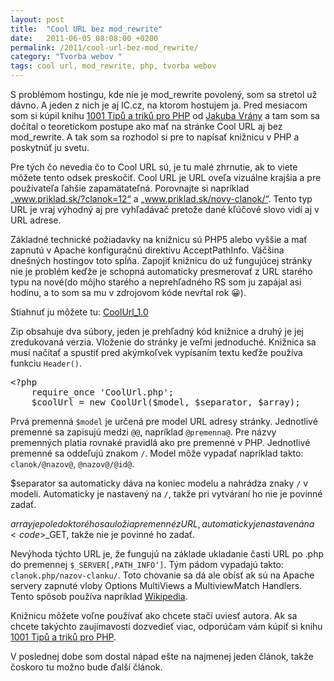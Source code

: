 ```yaml
---
layout: post
title:  "Cool URL bez mod_rewrite"
date:   2011-06-05 08:08:00 +0200
permalink: /2011/cool-url-bez-mod_rewrite/
category: "Tvorba webov "
tags: cool url, mod_rewrite, php, tvorba webov
---
```

S problémom hostingu, kde nie je mod_rewrite povolený, som sa stretol už dávno. A jeden z nich je aj IC.cz, na ktorom hostujem ja. Pred mesiacom som si kúpil knihu [1001 Tipů a triků pro PHP](http://knihy.cpress.cz/1001-tipu-a-triku-pro-php.html) od [Jakuba Vrány](http://www.vrana.cz/) a tam som sa dočítal o teoretickom postupe ako mať na stránke Cool URL aj bez mod_rewrite. A tak som sa rozhodol si pre to napísať knižnicu v PHP a poskytnúť ju svetu.

Pre tých čo nevedia čo to Cool URL sú, je tu malé zhrnutie, ak to viete môžete tento odsek preskočiť. Cool URL je URL oveľa vizuálne krajšia a pre používateľa ľahšie zapamätateľná. Porovnajte si napríklad „www.priklad.sk/?clanok=12“ a „www.priklad.sk/novy-clanok/“.  Tento typ URL je vraj výhodný aj pre vyhľadávač pretože dané kľúčové slovo vidí aj v URL adrese.

Základné technické požiadavky na knižnicu sú PHP5 alebo vyššie a mať zapnutú v Apache konfiguračnú direktívu AcceptPathInfo. Väčšina dnešných hostingov toto spĺňa. Zapojiť knižnicu do už fungujúcej stránky nie je problém keďže je schopná automaticky presmerovať z URL starého typu na nové(do môjho starého a neprehľadného RS som ju zapájal asi hodinu, a to som sa mu v zdrojovom kóde nevŕtal rok 😀).

Stiahnuť ju môžete tu:
[CoolUrl_1.0](/assets/CoolUrl_1.0.zip)

Zip obsahuje dva súbory, jeden je prehľadný kód knižnice a druhý je jej zredukovaná verzia. Vloženie do stránky je veľmi jednoduché. Knižnica sa musí načítať a spustiť pred akýmkoľvek vypísaním textu keďže používa funkciu <code>Header()</code>.

<pre>&lt;?php
    require_once 'CoolUrl.php';
    $coolUrl = new CoolUrl($model, $separator, $array);</pre>

Prvá premenná <code>$model</code> je určená pre model URL adresy stránky. Jednotlivé premenné sa zapisujú medzi <code>@@</code>, napríklad <code>@premenna@</code>. Pre názvy premenných platia rovnaké pravidlá ako pre premenné v PHP. Jednotlivé premenné sa oddeľujú znakom <code>/</code>. Model môže vypadať napríklad takto: <code>clanok/@nazov@</code>, <code>@nazov@/@id@</code>.

$separator sa automaticky dáva na koniec modelu a nahrádza znaky <code>/</code> v modeli. Automaticky je nastavený na <code>/</code>, takže pri vytváraní ho nie je povinné zadať.

$array je pole do ktorého sa uložia premenné z URL, automaticky je nastavená na <code>$_GET</code>, takže nie je povinné ho zadať.

Nevýhoda týchto URL je, že fungujú na základe ukladanie časti URL po .php do premennej <code>$_SERVER[‚PATH_INFO‘]</code>. Tým pádom vypadajú takto: <code>clanok.php/nazov-clanku/</code>. Toto chovanie sa dá ale obísť ak sú na Apache servery zapnuté vloby Options MultiViews a MultiviewMatch Handlers. Tento spôsob používa napríklad [Wikipedia](http://www.wikipedia.org/).

Knižnicu môžete voľne používať ako chcete stačí uviesť autora. Ak sa chcete takýchto zaujímavostí dozvedieť viac, odporúčam vám kúpiť si knihu [1001 Tipů a triků pro PHP](http://knihy.cpress.cz/1001-tipu-a-triku-pro-php.html).

V poslednej dobe som dostal nápad ešte na najmenej jeden článok, takže čoskoro tu možno bude ďalší článok.
